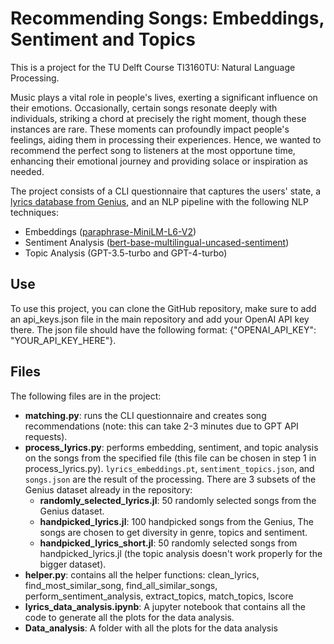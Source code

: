 # Recommending Songs: Embeddings, Sentiment and Topics

This is a project for the TU Delft Course TI3160TU: Natural Language Processing.

Music plays a vital role in people's lives, exerting a significant influence on their emotions. Occasionally, certain songs resonate deeply with individuals, striking a chord at precisely the right moment, though these instances are rare. These moments can profoundly impact people's feelings, aiding them in processing their experiences. Hence, we wanted to recommend the perfect song to listeners at the most opportune time, enhancing their emotional journey and providing solace or inspiration as needed.

The project consists of a CLI questionnaire that captures the users' state, a [lyrics database from Genius](https://www.cs.cornell.edu/~arb/data/genius-expertise/), and an NLP pipeline with the following NLP techniques:
- Embeddings ([paraphrase-MiniLM-L6-V2](https://huggingface.co/sentence-transformers/paraphrase-MiniLM-L6-v2))
- Sentiment Analysis ([bert-base-multilingual-uncased-sentiment](https://huggingface.co/nlptown/bert-base-multilingual-uncased-sentiment))
- Topic Analysis (GPT-3.5-turbo and GPT-4-turbo)

## Use

To use this project, you can clone the GitHub repository, make sure to add an api_keys.json file in the main repository and add your OpenAI API key there. The json file should have the following format: {"OPENAI_API_KEY": "YOUR_API_KEY_HERE"}.

## Files

The following files are in the project:
- **matching.py**: runs the CLI questionnaire and creates song recommendations (note: this can take 2-3 minutes due to GPT API requests).
- **process_lyrics.py**: performs embedding, sentiment, and topic analysis on the songs from the specified file (this file can be chosen in step 1 in process_lyrics.py). `lyrics_embeddings.pt`, `sentiment_topics.json`, and `songs.json` are the result of the processing. There are 3 subsets of the Genius dataset already in the repository:
	- **randomly_selected_lyrics.jl**: 50 randomly selected songs from the Genius dataset.
	- **handpicked_lyrics.jl**: 100 handpicked songs from the Genius, The songs are chosen to get diversity in genre, topics and sentiment.
	- **handpicked_lyrics_short.jl**: 50 randomly selected songs from handpicked_lyrics.jl (the topic analysis doesn't work properly for the bigger dataset).
- **helper.py**: contains all the helper functions: clean_lyrics, find_most_similar_song, find_all_similar_songs, perform_sentiment_analysis, extract_topics, match_topics, lscore
- **lyrics_data_analysis.ipynb**: A jupyter notebook that contains all the code to generate all the plots for the data analysis.
- **Data_analysis**: A folder with all the plots for the data analysis
